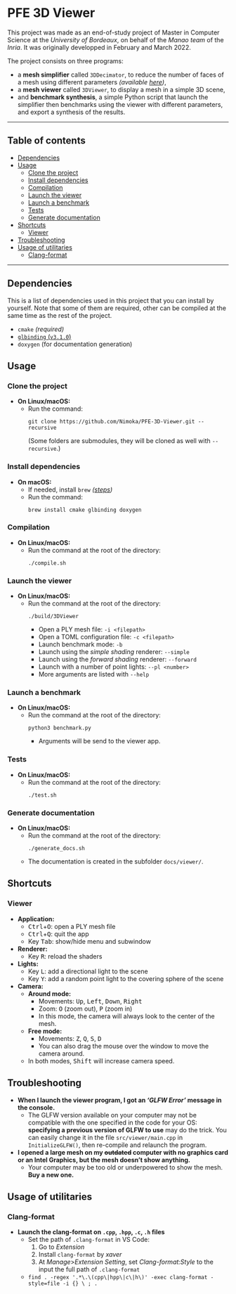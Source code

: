 # PFE 3D Viewer

This project was made as an end-of-study project of Master in Computer Science at the _University of Bordeaux_, on behalf of the _Manao team_ of the _Inria_. It was originally developped in February and March 2022.

The project consists on three programs:
- a **mesh simplifier** called `3DDecimator`, to reduce the number of faces of a mesh using different parameters _(available [here](https://github.com/Nimoka/PFE-3D-Decimator))_,
- a **mesh viewer** called `3DViewer`, to display a mesh in a simple 3D scene,
- and **benchmark synthesis**, a simple Python script that launch the simplifier then benchmarks using the viewer with different parameters, and export a synthesis of the results.

---

## Table of contents

- [Dependencies](#dependencies)
- [Usage](#usage)
	- [Clone the project](#clone-the-project)
	- [Install dependencies](#install-dependencies)
	- [Compilation](#compilation)
	- [Launch the viewer](#launch-the-viewer)
	- [Launch a benchmark](#launch-a-benchmark)
	- [Tests](#tests)
	- [Generate documentation](#generate-documentation)
- [Shortcuts](#shortcuts)
	- [Viewer](#viewer)
- [Troubleshooting](#troubleshooting)
- [Usage of utilitaries](#usage-of-utilitaries)
	- [Clang-format](#clang-format)

---

## Dependencies

This is a list of dependencies used in this project that you can install by yourself. Note that some of them are required, other can be compiled at the same time as the rest of the project.

- `cmake` _(required)_
- [`glbinding` (`v3.1.0`)](https://github.com/cginternals/glbinding/releases/tag/v3.1.0)
- `doxygen` (for documentation generation)

## Usage

### Clone the project

- **On Linux/macOS:**
	- Run the command:
		```
		git clone https://github.com/Nimoka/PFE-3D-Viewer.git --recursive
		```
		(Some folders are submodules, they will be cloned as well with `--recursive`.)

### Install dependencies

- **On macOS:**
	- If needed, install `brew` _([steps](https://docs.brew.sh/Installation))_
	- Run the command:
		```
		brew install cmake glbinding doxygen
		```

### Compilation

- **On Linux/macOS:**
	- Run the command at the root of the directory:
		```
		./compile.sh
		```

### Launch the viewer

- **On Linux/macOS:**
	- Run the command at the root of the directory:
		```
		./build/3DViewer
		```
		- Open a PLY mesh file: `-i <filepath>`
		- Open a TOML configuration file: `-c <filepath>`
		- Launch benchmark mode: `-b`
		- Launch using the _simple shading_ renderer: `--simple`
		- Launch using the _forward shading_ renderer: `--forward`
		- Launch with a number of point lights: `--pl <number>`
		- More arguments are listed with `--help`

### Launch a benchmark

- **On Linux/macOS:**
	- Run the command at the root of the directory:
		```
		python3 benchmark.py
		```
		- Arguments will be send to the viewer app.

### Tests

- **On Linux/macOS:**
	- Run the command at the root of the directory:
		```
		./test.sh
		```

### Generate documentation

- **On Linux/macOS:**
	- Run the command at the root of the directory:
		```
		./generate_docs.sh
		```
	- The documentation is created in the subfolder `docs/viewer/`.

## Shortcuts

### Viewer

- **Application:**
	- <kbd>Ctrl</kbd>+<kbd>O</kbd>: open a PLY mesh file
	- <kbd>Ctrl</kbd>+<kbd>Q</kbd>: quit the app
	- Key <kbd>Tab</kbd>: show/hide menu and subwindow
- **Renderer:**
	- Key <kbd>R</kbd>: reload the shaders
- **Lights:**
	- Key <kbd>L</kbd>: add a directional light to the scene
	- Key <kbd>Y</kbd>: add a random point light to the covering sphere of the scene
- **Camera:**
	- **Around mode:**
		- Movements: <kbd>Up</kbd>, <kbd>Left</kbd>, <kbd>Down</kbd>, <kbd>Right</kbd>
		- Zoom: <kbd>O</kbd> (zoom out), <kbd>P</kbd> (zoom in)
		- In this mode, the camera will always look to the center of the mesh.
	- **Free mode:**
		- Movements: <kbd>Z</kbd>, <kbd>Q</kbd>, <kbd>S</kbd>, <kbd>D</kbd>
		- You can also drag the mouse over the window to move the camera around.
	- In both modes, <kbd>Shift</kbd> will increase camera speed.

## Troubleshooting

- **When I launch the viewer program, I got an _‘GLFW Error’_ message in the console.**
	- The GLFW version available on your computer may not be compatible with the one specified in the code for your OS: **specifying a previous version of GLFW to use** may do the trick. You can easily change it in the file `src/viewer/main.cpp` in `InitializeGLFW()`, then re-compile and relaunch the program.
- **I opened a large mesh on my ~~outdated~~ computer with no graphics card or an Intel Graphics, but the mesh doesn’t show anything.**
	- Your computer may be too old or underpowered to show the mesh. **Buy a new one.**

## Usage of utilitaries

### Clang-format

- **Launch the clang-format on `.cpp`, `.hpp`, `.c`, `.h` files**
	- Set the path of `.clang-format` in VS Code:
		1. Go to _Extension_
		2. Install `clang-format` by _xaver_
		3. At _Manage_>_Extension Setting_, set _Clang-format:Style_ to the input the full path of `.clang-format`
	- `find . -regex '.*\.\(cpp\|hpp\|c\|h\)' -exec clang-format -style=file -i {} \ ; .`
